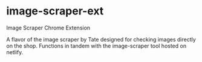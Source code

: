 # image-scraper-ext
Image Scraper Chrome Extension


A flavor of the image scraper by Tate designed for checking images directly on the shop.
Functions in tandem with the image-scraper tool hosted on netlify.
